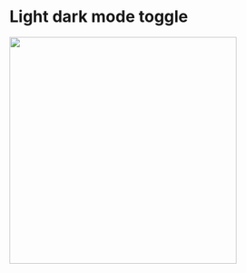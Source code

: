 # Light dark mode toggle

<img src="https://user-images.githubusercontent.com/19801577/185524084-fbf60120-40a4-4e21-bc30-14be10b7f1f2.gif" width="400">
